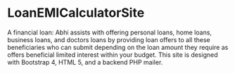 # LoanEMICalculatorSite
A financial loan: Abhi assists with offering personal loans, home loans, business loans, and doctors loans by providing loan offers to all these beneficiaries who can submit depending on the loan amount they require as offers beneficial limited interest within your budget. This site is designed with Bootstrap 4, HTML 5, and a backend PHP mailer.
